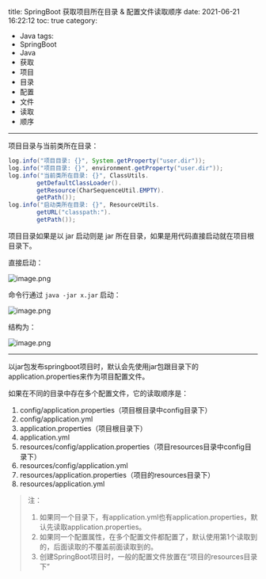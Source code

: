title: SpringBoot 获取项目所在目录 & 配置文件读取顺序
date: 2021-06-21 16:22:12
toc: true
category: 
 - Java
tags: 
 - SpringBoot
 - Java
 - 获取
 - 项目
 - 目录
 - 配置
 - 文件
 - 读取
 - 顺序
---

项目目录与当前类所在目录：

```java
log.info("项目目录: {}", System.getProperty("user.dir"));
log.info("项目目录: {}", environment.getProperty("user.dir"));
log.info("当前类所在目录: {}", ClassUtils.
        getDefaultClassLoader().
        getResource(CharSequenceUtil.EMPTY).
        getPath());
log.info("启动类所在目录: {}", ResourceUtils.
        getURL("classpath:").
        getPath());
```

项目目录如果是以 jar 启动则是 jar 所在目录，如果是用代码直接启动就在项目根目录下。

直接启动：

![image.png](https://b3logfile.com/file/2021/06/image-281541f9.png)

命令行通过 `java -jar x.jar` 启动：

![image.png](https://b3logfile.com/file/2021/06/image-3f738f26.png)

结构为：

![image.png](https://b3logfile.com/file/2021/06/image-15d41cca.png)

---

以jar包发布springboot项目时，默认会先使用jar包跟目录下的application.properties来作为项目配置文件。

如果在不同的目录中存在多个配置文件，它的读取顺序是：

1. config/application.properties（项目根目录中config目录下）
2. config/application.yml
3. application.properties（项目根目录下）
4. application.yml
5. resources/config/application.properties（项目resources目录中config目录下）
6. resources/config/application.yml
7. resources/application.properties（项目的resources目录下）
8. resources/application.yml

> 注：
>
> 1. 如果同一个目录下，有application.yml也有application.properties，默认先读取application.properties。
> 2. 如果同一个配置属性，在多个配置文件都配置了，默认使用第1个读取到的，后面读取的不覆盖前面读取到的。
> 3. 创建SpringBoot项目时，一般的配置文件放置在“项目的resources目录下”